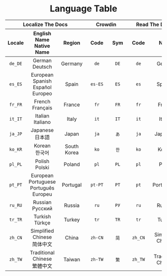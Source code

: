 <div align="center">
<h1>Language Table</h1>
</div>

<div align="center">
<table>
  <thead>
    <tr>
      <th rowspan="1" colspan="3" align="center" style="text-align: center"><div>Localize The Docs</div></th>
      <th rowspan="1" colspan="2" align="center" style="text-align: center"><div>Crowdin</div></th>
      <th rowspan="1" colspan="2" align="center" style="text-align: center"><div>Read The Docs</div></th>
    </tr>
    <tr>
      <!-- Localize The Docs -->
      <th rowspan="1" colspan="1" align="center" style="text-align: center"><div>Locale</div></th>
      <th rowspan="1" colspan="1" align="center" style="text-align: center"><div>
        <div>English Name</div>
        <div>Native Name</div>
      </div></th>
      <th rowspan="1" colspan="1" align="center" style="text-align: center"><div>&nbsp;&nbsp;Region&nbsp;&nbsp;</div></th>
      <!-- Crowdin -->
      <th rowspan="1" colspan="1" align="center" style="text-align: center"><div>&nbsp;&nbsp;Code&nbsp;&nbsp;</div></th>
      <th rowspan="1" colspan="1" align="center" style="text-align: center"><div>&nbsp;Sym&nbsp;</div></th>
      <!-- Read The Docs -->
      <th rowspan="1" colspan="1" align="center" style="text-align: center"><div>&nbsp;&nbsp;Code&nbsp;&nbsp;</div></th>
      <th rowspan="1" colspan="1" align="center" style="text-align: center"><div>&nbsp;&nbsp;Name&nbsp;&nbsp;</div></th>
    </tr>
  </thead>
  <tbody>
    <tr>
      <td rowspan="1" colspan="1" align="center" style="text-align: center"><div class="ltd-code"><code>de_DE</code></div></td>
      <td rowspan="1" colspan="1" align="center" style="text-align: center"><div class="ltd-name">
        <div class="ltd-name-english">German</div>
        <div class="ltd-name-native">Deutsch</div>
      </div></td>
      <td rowspan="1" colspan="1" align="center" style="text-align: center"><div class="ltd-region">Germany</div></td>
      <td rowspan="1" colspan="1" align="center" style="text-align: center"><div class="crowdin-code"><code>de</code></div></td>
      <td rowspan="1" colspan="1" align="center" style="text-align: center"><div class="crowdin-sym"><code>DE</code></div></td>
      <td rowspan="1" colspan="1" align="center" style="text-align: center"><div class="rtd-code"><code>de</code></div></td>
      <td rowspan="1" colspan="1" align="center" style="text-align: center"><div class="rtd-name">German</div></td>
    </tr>
    <tr>
      <td rowspan="1" colspan="1" align="center" style="text-align: center"><div class="ltd-code"><code>es_ES</code></div></td>
      <td rowspan="1" colspan="1" align="center" style="text-align: center"><div class="ltd-name">
        <div class="ltd-name-english">European Spanish</div>
        <div class="ltd-name-native">Español Europeo</div>
      </div></td>
      <td rowspan="1" colspan="1" align="center" style="text-align: center"><div class="ltd-region">Spain</div></td>
      <td rowspan="1" colspan="1" align="center" style="text-align: center"><div class="crowdin-code"><code>es-ES</code></div></td>
      <td rowspan="1" colspan="1" align="center" style="text-align: center"><div class="crowdin-sym"><code>ES</code></div></td>
      <td rowspan="1" colspan="1" align="center" style="text-align: center"><div class="rtd-code"><code>es</code></div></td>
      <td rowspan="1" colspan="1" align="center" style="text-align: center"><div class="rtd-name">Spanish</div></td>
    </tr>
    <tr>
      <td rowspan="1" colspan="1" align="center" style="text-align: center"><div class="ltd-code"><code>fr_FR</code></div></td>
      <td rowspan="1" colspan="1" align="center" style="text-align: center"><div class="ltd-name">
        <div class="ltd-name-english">French</div>
        <div class="ltd-name-native">Français</div>
      </div></td>
      <td rowspan="1" colspan="1" align="center" style="text-align: center"><div class="ltd-region">France</div></td>
      <td rowspan="1" colspan="1" align="center" style="text-align: center"><div class="crowdin-code"><code>fr</code></div></td>
      <td rowspan="1" colspan="1" align="center" style="text-align: center"><div class="crowdin-sym"><code>FR</code></div></td>
      <td rowspan="1" colspan="1" align="center" style="text-align: center"><div class="rtd-code"><code>fr</code></div></td>
      <td rowspan="1" colspan="1" align="center" style="text-align: center"><div class="rtd-name">French</td>
    </tr>
    <tr>
      <td rowspan="1" colspan="1" align="center" style="text-align: center"><div class="ltd-code"><code>it_IT</code></div></td>
      <td rowspan="1" colspan="1" align="center" style="text-align: center"><div class="ltd-name">
        <div class="ltd-name-english">Italian</div>
        <div class="ltd-name-native">Italiano</div>
      </div></td>
      <td rowspan="1" colspan="1" align="center" style="text-align: center"><div class="ltd-region">Italy</div></td>
      <td rowspan="1" colspan="1" align="center" style="text-align: center"><div class="crowdin-code"><code>it</code></div></td>
      <td rowspan="1" colspan="1" align="center" style="text-align: center"><div class="crowdin-sym"><code>IT</code></div></td>
      <td rowspan="1" colspan="1" align="center" style="text-align: center"><div class="rtd-code"><code>it</code></div></td>
      <td rowspan="1" colspan="1" align="center" style="text-align: center"><div class="rtd-name">Italian</div></td>
    </tr>
    <tr>
      <td rowspan="1" colspan="1" align="center" style="text-align: center"><div class="ltd-code"><code>ja_JP</code></div></td>
      <td rowspan="1" colspan="1" align="center" style="text-align: center"><div class="ltd-name">
        <div class="ltd-name-english">Japanese</div>
        <div class="ltd-name-native">日本語</div>
      </div></td>
      <td rowspan="1" colspan="1" align="center" style="text-align: center"><div class="ltd-region">Japan</div></td>
      <td rowspan="1" colspan="1" align="center" style="text-align: center"><div class="crowdin-code"><code>ja</code></div></td>
      <td rowspan="1" colspan="1" align="center" style="text-align: center"><div class="crowdin-sym"><code>あ</code></div></td>
      <td rowspan="1" colspan="1" align="center" style="text-align: center"><div class="rtd-code"><code>ja</code></div></td>
      <td rowspan="1" colspan="1" align="center" style="text-align: center"><div class="rtd-name">Japanese</div></td>
    </tr>
    <tr>
      <td rowspan="1" colspan="1" align="center" style="text-align: center"><div class="ltd-code"><code>ko_KR</code></div></td>
      <td rowspan="1" colspan="1" align="center" style="text-align: center"><div class="ltd-name">
        <div class="ltd-name-english">Korean</div>
        <div class="ltd-name-native">한국어</div>
      </div></td>
      <td rowspan="1" colspan="1" align="center" style="text-align: center"><div class="ltd-region">South Korea</div></td>
      <td rowspan="1" colspan="1" align="center" style="text-align: center"><div class="crowdin-code"><code>ko</code></div></td>
      <td rowspan="1" colspan="1" align="center" style="text-align: center"><div class="crowdin-sym"><code>한</code></div></td>
      <td rowspan="1" colspan="1" align="center" style="text-align: center"><div class="rtd-code"><code>ko</code></div></td>
      <td rowspan="1" colspan="1" align="center" style="text-align: center"><div class="rtd-name">Korean</div></td>
    </tr>
    <tr>
      <td rowspan="1" colspan="1" align="center" style="text-align: center"><div class="ltd-code"><code>pl_PL</code></div></td>
      <td rowspan="1" colspan="1" align="center" style="text-align: center"><div class="ltd-name">
        <div class="ltd-name-english">Polish</div>
        <div class="ltd-name-native">Polski</div>
      </div></td>
      <td rowspan="1" colspan="1" align="center" style="text-align: center"><div class="ltd-region">Poland</div></td>
      <td rowspan="1" colspan="1" align="center" style="text-align: center"><div class="crowdin-code"><code>pl</code></div></td>
      <td rowspan="1" colspan="1" align="center" style="text-align: center"><div class="crowdin-sym"><code>PL</code></div></td>
      <td rowspan="1" colspan="1" align="center" style="text-align: center"><div class="rtd-code"><code>pl</code></div></td>
      <td rowspan="1" colspan="1" align="center" style="text-align: center"><div class="rtd-name">Polish</div></td>
    </tr>
    <tr>
      <td rowspan="1" colspan="1" align="center" style="text-align: center"><div class="ltd-code"><code>pt_PT</code></div></td>
      <td rowspan="1" colspan="1" align="center" style="text-align: center"><div class="ltd-name">
        <div class="ltd-name-english">European Portuguese</div>
        <div class="ltd-name-native">Português Europeu</div>
      </div></td>
      <td rowspan="1" colspan="1" align="center" style="text-align: center"><div class="ltd-region">Portugal</div></td>
      <td rowspan="1" colspan="1" align="center" style="text-align: center"><div class="crowdin-code"><code>pt-PT</code></div></td>
      <td rowspan="1" colspan="1" align="center" style="text-align: center"><div class="crowdin-sym"><code>PT</code></div></td>
      <td rowspan="1" colspan="1" align="center" style="text-align: center"><div class="rtd-code"><code>pt</code></div></td>
      <td rowspan="1" colspan="1" align="center" style="text-align: center"><div class="rtd-name">Portuguese</div></td>
    </tr>
    <tr>
      <td rowspan="1" colspan="1" align="center" style="text-align: center"><div class="ltd-code"><code>ru_RU</code></div></td>
      <td rowspan="1" colspan="1" align="center" style="text-align: center"><div class="ltd-name">
        <div class="ltd-name-english">Russian</div>
        <div class="ltd-name-native">Русский</div>
      </div></td>
      <td rowspan="1" colspan="1" align="center" style="text-align: center"><div class="ltd-region">Russia</div></td>
      <td rowspan="1" colspan="1" align="center" style="text-align: center"><div class="crowdin-code"><code>ru</code></div></td>
      <td rowspan="1" colspan="1" align="center" style="text-align: center"><div class="crowdin-sym"><code>РУ</code></div></td>
      <td rowspan="1" colspan="1" align="center" style="text-align: center"><div class="rtd-code"><code>ru</code></div></td>
      <td rowspan="1" colspan="1" align="center" style="text-align: center"><div class="rtd-name">Russian</div></td>
    </tr>
    <tr>
      <td rowspan="1" colspan="1" align="center" style="text-align: center"><div class="ltd-code"><code>tr_TR</code></div></td>
      <td rowspan="1" colspan="1" align="center" style="text-align: center"><div class="ltd-name">
        <div class="ltd-name-english">Turkish</div>
        <div class="ltd-name-native">Türkçe</div>
      </div></td>
      <td rowspan="1" colspan="1" align="center" style="text-align: center"><div class="ltd-region">Turkey</div></td>
      <td rowspan="1" colspan="1" align="center" style="text-align: center"><div class="crowdin-code"><code>tr</code></div></td>
      <td rowspan="1" colspan="1" align="center" style="text-align: center"><div class="crowdin-sym"><code>TR</code></div></td>
      <td rowspan="1" colspan="1" align="center" style="text-align: center"><div class="rtd-code"><code>tr</code></div></td>
      <td rowspan="1" colspan="1" align="center" style="text-align: center"><div class="rtd-name">Turkish</div></td>
    </tr>
    <tr>
      <td rowspan="1" colspan="1" align="center" style="text-align: center"><div class="ltd-code"><code>zh_CN</code></div></td>
      <td rowspan="1" colspan="1" align="center" style="text-align: center"><div class="ltd-name">
        <div class="ltd-name-english">Simplified Chinese</div>
        <div class="ltd-name-native">简体中文</div>
      </div></td>
      <td rowspan="1" colspan="1" align="center" style="text-align: center"><div class="ltd-region">China</div></td>
      <td rowspan="1" colspan="1" align="center" style="text-align: center"><div class="crowdin-code"><code>zh-CN</code></div></td>
      <td rowspan="1" colspan="1" align="center" style="text-align: center"><div class="crowdin-sym"><code>简</code></div></td>
      <td rowspan="1" colspan="1" align="center" style="text-align: center"><div class="rtd-code"><code>zh_CN</code></div></td>
      <td rowspan="1" colspan="1" align="center" style="text-align: center"><div class="rtd-name">Simplified Chinese</div></td>
    </tr>
    <tr>
      <td rowspan="1" colspan="1" align="center" style="text-align: center"><div class="ltd-code"><code>zh_TW</code></div></td>
      <td rowspan="1" colspan="1" align="center" style="text-align: center"><div class="ltd-name">
        <div class="ltd-name-english">Traditional Chinese</div>
        <div class="ltd-name-native">繁體中文</div>
      </div></td>
      <td rowspan="1" colspan="1" align="center" style="text-align: center"><div class="ltd-region">Taiwan</div></td>
      <td rowspan="1" colspan="1" align="center" style="text-align: center"><div class="crowdin-code"><code>zh-TW</code></div></td>
      <td rowspan="1" colspan="1" align="center" style="text-align: center"><div class="crowdin-sym"><code>繁</code></div></td>
      <td rowspan="1" colspan="1" align="center" style="text-align: center"><div class="rtd-code"><code>zh_TW</code></div></td>
      <td rowspan="1" colspan="1" align="center" style="text-align: center"><div class="rtd-name">Traditional Chinese</div></td>
    </tr>
  </tbody>
</table>
</div>
